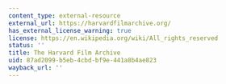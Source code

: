 ```yaml
---
content_type: external-resource
external_url: https://harvardfilmarchive.org/
has_external_license_warning: true
license: https://en.wikipedia.org/wiki/All_rights_reserved
status: ''
title: The Harvard Film Archive
uid: 87ad2099-b5eb-4cbd-bf9e-441a8b4ae823
wayback_url: ''
---
```


